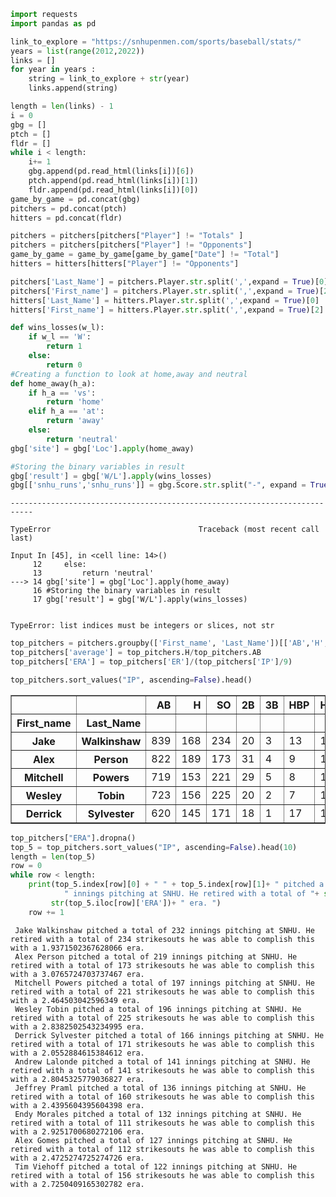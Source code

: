 ```python
import requests
import pandas as pd
```


```python
link_to_explore = "https://snhupenmen.com/sports/baseball/stats/"
years = list(range(2012,2022))
links = []
for year in years : 
    string = link_to_explore + str(year)
    links.append(string)

length = len(links) - 1
i = 0
gbg = []
ptch = []
fldr = []
while i < length:
    i+= 1
    gbg.append(pd.read_html(links[i])[6])
    ptch.append(pd.read_html(links[i])[1])
    fldr.append(pd.read_html(links[i])[0])
game_by_game = pd.concat(gbg)
pitchers = pd.concat(ptch)
hitters = pd.concat(fldr)
```


```python
pitchers = pitchers[pitchers["Player"] != "Totals" ]
pitchers = pitchers[pitchers["Player"] != "Opponents"]
game_by_game = game_by_game[game_by_game["Date"] != "Total"]
hitters = hitters[hitters["Player"] != "Opponents"]
```


```python
pitchers['Last_Name'] = pitchers.Player.str.split(',',expand = True)[0]
pitchers['First_name'] = pitchers.Player.str.split(',',expand = True)[2]
hitters['Last_Name'] = hitters.Player.str.split(',',expand = True)[0]
hitters['First_name'] = hitters.Player.str.split(',',expand = True)[2]
```


```python
def wins_losses(w_l):
    if w_l == 'W':
        return 1
    else:
        return 0
#Creating a function to look at home,away and neutral
def home_away(h_a):   
    if h_a == 'vs':
        return 'home'
    elif h_a == 'at':
        return 'away'
    else:
        return 'neutral'
gbg['site'] = gbg['Loc'].apply(home_away)

#Storing the binary variables in result 
gbg['result'] = gbg['W/L'].apply(wins_losses)
gbg[['snhu_runs','snhu_runs']] = gbg.Score.str.split("-", expand = True)
```


    ---------------------------------------------------------------------------

    TypeError                                 Traceback (most recent call last)

    Input In [45], in <cell line: 14>()
         12     else:
         13         return 'neutral'
    ---> 14 gbg['site'] = gbg['Loc'].apply(home_away)
         16 #Storing the binary variables in result 
         17 gbg['result'] = gbg['W/L'].apply(wins_losses)


    TypeError: list indices must be integers or slices, not str



```python
top_pitchers = pitchers.groupby(['First_name', 'Last_Name'])[['AB','H','SO', '2B', '3B','HBP','HR','IP','ER']].sum()
top_pitchers['average'] = top_pitchers.H/top_pitchers.AB
top_pitchers['ERA'] = top_pitchers['ER']/(top_pitchers['IP']/9)
```


```python
top_pitchers.sort_values("IP", ascending=False).head()
```




<div>
<style scoped>
    .dataframe tbody tr th:only-of-type {
        vertical-align: middle;
    }

    .dataframe tbody tr th {
        vertical-align: top;
    }

    .dataframe thead th {
        text-align: right;
    }
</style>
<table border="1" class="dataframe">
  <thead>
    <tr style="text-align: right;">
      <th></th>
      <th></th>
      <th>AB</th>
      <th>H</th>
      <th>SO</th>
      <th>2B</th>
      <th>3B</th>
      <th>HBP</th>
      <th>HR</th>
      <th>IP</th>
      <th>ER</th>
      <th>average</th>
      <th>ERA</th>
    </tr>
    <tr>
      <th>First_name</th>
      <th>Last_Name</th>
      <th></th>
      <th></th>
      <th></th>
      <th></th>
      <th></th>
      <th></th>
      <th></th>
      <th></th>
      <th></th>
      <th></th>
      <th></th>
    </tr>
  </thead>
  <tbody>
    <tr>
      <th>Jake</th>
      <th>Walkinshaw</th>
      <td>839</td>
      <td>168</td>
      <td>234</td>
      <td>20</td>
      <td>3</td>
      <td>13</td>
      <td>12</td>
      <td>232.3</td>
      <td>50</td>
      <td>0.200238</td>
      <td>1.937150</td>
    </tr>
    <tr>
      <th>Alex</th>
      <th>Person</th>
      <td>822</td>
      <td>189</td>
      <td>173</td>
      <td>31</td>
      <td>4</td>
      <td>9</td>
      <td>16</td>
      <td>219.4</td>
      <td>75</td>
      <td>0.229927</td>
      <td>3.076572</td>
    </tr>
    <tr>
      <th>Mitchell</th>
      <th>Powers</th>
      <td>719</td>
      <td>153</td>
      <td>221</td>
      <td>29</td>
      <td>5</td>
      <td>8</td>
      <td>14</td>
      <td>197.2</td>
      <td>54</td>
      <td>0.212796</td>
      <td>2.464503</td>
    </tr>
    <tr>
      <th>Wesley</th>
      <th>Tobin</th>
      <td>723</td>
      <td>156</td>
      <td>225</td>
      <td>20</td>
      <td>2</td>
      <td>7</td>
      <td>18</td>
      <td>196.6</td>
      <td>62</td>
      <td>0.215768</td>
      <td>2.838250</td>
    </tr>
    <tr>
      <th>Derrick</th>
      <th>Sylvester</th>
      <td>620</td>
      <td>145</td>
      <td>171</td>
      <td>18</td>
      <td>1</td>
      <td>17</td>
      <td>1</td>
      <td>166.4</td>
      <td>38</td>
      <td>0.233871</td>
      <td>2.055288</td>
    </tr>
  </tbody>
</table>
</div>




```python
top_pitchers["ERA"].dropna()
top_5 = top_pitchers.sort_values("IP", ascending=False).head(10)
length = len(top_5) 
row = 0 
while row < length:
    print(top_5.index[row][0] + " " + top_5.index[row][1]+ " pitched a total of " + str(int(top_5.iloc[row]['IP'])) + 
            " innings pitching at SNHU. He retired with a total of "+ str(int(top_5.iloc[row]['SO']))+ " strikesouts he was able to complish this with a "+
         str(top_5.iloc[row]['ERA'])+ " era. ")
    row += 1
```

     Jake Walkinshaw pitched a total of 232 innings pitching at SNHU. He retired with a total of 234 strikesouts he was able to complish this with a 1.9371502367628066 era. 
     Alex Person pitched a total of 219 innings pitching at SNHU. He retired with a total of 173 strikesouts he was able to complish this with a 3.0765724703737467 era. 
     Mitchell Powers pitched a total of 197 innings pitching at SNHU. He retired with a total of 221 strikesouts he was able to complish this with a 2.464503042596349 era. 
     Wesley Tobin pitched a total of 196 innings pitching at SNHU. He retired with a total of 225 strikesouts he was able to complish this with a 2.8382502543234995 era. 
     Derrick Sylvester pitched a total of 166 innings pitching at SNHU. He retired with a total of 171 strikesouts he was able to complish this with a 2.0552884615384612 era. 
     Andrew Lalonde pitched a total of 141 innings pitching at SNHU. He retired with a total of 141 strikesouts he was able to complish this with a 2.8045325779036827 era. 
     Jeffrey Praml pitched a total of 136 innings pitching at SNHU. He retired with a total of 160 strikesouts he was able to complish this with a 2.4395604395604398 era. 
     Endy Morales pitched a total of 132 innings pitching at SNHU. He retired with a total of 111 strikesouts he was able to complish this with a 2.9251700680272106 era. 
     Alex Gomes pitched a total of 127 innings pitching at SNHU. He retired with a total of 112 strikesouts he was able to complish this with a 2.4725274725274726 era. 
     Tim Viehoff pitched a total of 122 innings pitching at SNHU. He retired with a total of 156 strikesouts he was able to complish this with a 2.7250409165302782 era. 



```python

```
